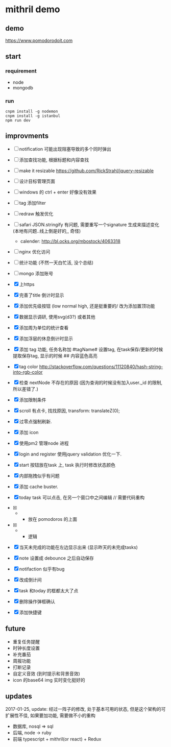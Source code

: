 # mithril demo

## demo
<a href="https://www.pomodorodoit.com" target="_blank">https://www.pomodorodoit.com</a>

## start

### requirement

- node
- mongodb

### run

```shell
cnpm install -g nodemon
cnpm install -g istanbul
npm run dev
```

## improvments

- [ ] notification 可能出现阻塞导致的多个同时弹出
- [ ] 添加查找功能, 根据标题和内容查找
- [ ] make it resizable https://github.com/RickStrahl/jquery-resizable
- [ ] 设计目标管理页面
- [ ] windows 的 ctrl + enter 好像没有效果
- [ ] tag 添加filter
- [ ] redraw 触发优化
- [ ] safari JSON.stringify 有问题, 需要重写一个signature 生成来描述变化 (本地有问题..线上倒是好的,, 奇怪)
    - calender: http://bl.ocks.org/mbostock/4063318
- [ ] nginx 优化访问
- [ ] 统计功能 (不然一天白忙活, 没个总结)
- [ ] mongo 添加账号
- [x] 上https
- [x] 完善了title 倒计时显示
- [x] 添加优先级按钮 (low normal high, 还是挺重要的/ 改为添加置顶功能
- [x] 数据显示调研, 使用svg(d3?) 或者其他
- [x] 添加周为单位的统计查看
- [x] 添加浮层的休息倒计时显示
- [x] 添加 tag 功能, 任务名称加 #tagName# 设置tag, 在task保存/更新的时候 提取保存tag, 显示的时候 ## 内容蓝色高亮
- [x] tag color http://stackoverflow.com/questions/11120840/hash-string-into-rgb-color
- [x] 检查 nextNode 不存在的原因 (因为查询的时候没有加入user._id 的限制, 所以差错了.)
- [x] 添加限制条件
- [x] scroll 有点卡, 找找原因,  transform: translateZ(0);
- [x] 过零点强制刷新.
- [x] 添加 icon
- [x] 使用pm2 管理node 进程
- [x] login and register 使用jquery validation 优化一下.
- [x] start 按钮放在task 上, task 执行时修改状态颜色
- [x] 内部拖拽似乎有问题
- [x] 添加 cache buster.
- [x] today task 可以点击, 在另一个窗口中之间编辑 // 需要代码重构
- [x] + - 放在 pomodoros 的上面
- [x] + - 逻辑 
- [x] 当天未完成的功能在左边显示出来 (显示昨天的未完成tasks)
- [x] note 设置成 debounce 之后自动保存
- [x] notifaction 似乎有bug
- [x] 改成倒计间
- [x] task 和today 的框都太大了点
- [x] 删除操作弹框确认
- [x] 添加快捷键


## future

- 重复任务提醒
- 时钟长度设置
- 补充番茄
- 周报功能
- 打断记录
- 自定义音效 (到时提示和背景音效)
- icon 的base64 img 实时变化挺好的

## updates
2017-01-25, update:
经过一阵子的修改, 处于基本可用的状态, 但是这个架构的可扩展性不佳, 如果要加功能, 需要做不小的重构

- 数据库, nosql => sql
- 后端, node -> ruby
- 前端 typescript + mithril(or react) + Redux
